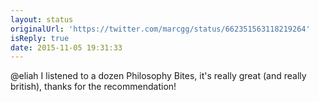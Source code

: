 ```yaml
---
layout: status
originalUrl: 'https://twitter.com/marcgg/status/662351563118219264'
isReply: true
date: 2015-11-05 19:31:33
---
```


@eliah I listened to a dozen Philosophy Bites, it's really great (and really british), thanks for the recommendation!
